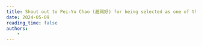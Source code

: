 ```yaml
---
title: Shout out to Pei-Yu Chao (趙珮妤) for being selected as one of the 2024 institutional Best Poster awardees!
date: 2024-05-09
reading_time: false
authors:
    -
---
```


<!--more-->

